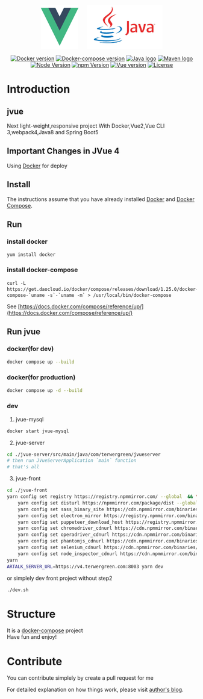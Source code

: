 <p align="center">
    <a href="https://vuejs.org" target="_blank" rel="noopener noreferrer"><img width="100" height="117" src="slogan/vue.png" alt="Vue logo"></a>  
    &nbsp;&nbsp;&nbsp;&nbsp;
    <a href="https://www.oracle.com/technetwork/java/javase/downloads/index.html" target="_blank" rel="noopener noreferrer"><img width="200" height="117" src="slogan/java.png" alt="Java logo"></a>
</p>

<p align="center">
  <a href="https://docs.docker.com/develop/dev-best-practices/"><img src="https://img.shields.io/badge/docker-18.09.2-blue.svg" alt="Docker version"></a>
  <a href="https://docs.docker.com/compose"><img src="https://img.shields.io/badge/docker_compose-1.23.2-brightgreen.svg" alt="Docker-compose version"></a>
  <a href="https://www.oracle.com/technetwork/java/javase/downloads/index.html"><img src="https://img.shields.io/badge/jdk-1.8.0_191-orange.svg" alt="Java logo"></a>
  <a href="http://maven.apache.org/"><img src="https://img.shields.io/badge/maven-3.6.0-blue.svg" alt="Maven logo"></a>
  <a href="https://nodejs.org/"><img src="https://img.shields.io/badge/node-v14.20.0-green.svg" alt="Node Version"></a>
  <a href="https://www.npmjs.com/"><img src="https://img.shields.io/badge/npm-v6.14.7-blue.svg" alt="npm Version"></a>
  <a href="https://www.npmjs.com/package/vue"><img src="https://img.shields.io/badge/vue-2.6.6-brightgreen.svg" alt="Vue version"></a>
  <a href="https://opensource.org/licenses/MIT"><img src="https://img.shields.io/npm/l/vue.svg" alt="License"></a>
</p>

# Introduction

## jvue
Next light-weight,responsive project
With Docker,Vue2,Vue CLI 3,webpack4,Java8 and Spring Boot5

## Important Changes in JVue 4

Using [Docker](https://docs.docker.com/develop/dev-best-practices/) for deploy

## Install
The instructions assume that you have already installed [Docker](https://docs.docker.com/installation/) and [Docker Compose](https://docs.docker.com/compose/install/). 

## Run

### install docker
```
yum install docker
```

### install docker-compose
```
curl -L https://get.daocloud.io/docker/compose/releases/download/1.25.0/docker-compose-`uname -s`-`uname -m` > /usr/local/bin/docker-compose
```

See [https://docs.docker.com/compose/reference/up/](https://docs.docker.com/compose/reference/up/)

## Run jvue

### docker(for dev)

```bash
docker compose up --build
```

### docker(for production)

```bash
docker compose up -d --build
```

### dev

1. jvue-mysql
```bash
docker start jvue-mysql
```

2. jvue-server

```bash
cd ./jvue-server/src/main/java/com/terwergreen/jvueserver
# then run JVueServerApplication `main` function
# that's all
```

3. jvue-front

```bash
cd ./jvue-front
yarn config set registry https://registry.npmmirror.com/ --global  && \
    yarn config set disturl https://npmmirror.com/package/dist --global && \
    yarn config set sass_binary_site https://cdn.npmmirror.com/binaries/node-sass --global  && \
    yarn config set electron_mirror https://registry.npmmirror.com/binary.html?path=electron/ --global  && \
    yarn config set puppeteer_download_host https://registry.npmmirror.com/binary.html --global  && \
    yarn config set chromedriver_cdnurl https://cdn.npmmirror.com/binaries/chromedriver --global  && \
    yarn config set operadriver_cdnurl https://cdn.npmmirror.com/binaries/operadriver --global  && \
    yarn config set phantomjs_cdnurl https://cdn.npmmirror.com/binaries/phantomjs --global  && \
    yarn config set selenium_cdnurl https://cdn.npmmirror.com/binaries/selenium --global  && \
    yarn config set node_inspector_cdnurl https://cdn.npmmirror.com/binaries/node-inspector --global
yarn
ARTALK_SERVER_URL=https://v4.terwergreen.com:8003 yarn dev
```
or simplely dev front project without step2

```bash
./dev.sh
```

# Structure

It is a [docker-compose](https://docs.docker.com/compose) project        
Have fun and enjoy!

# Contribute

You can contribute simplely by create a pull request for me

For detailed explanation on how things work, please visit [author's blog](https://terwer.space).